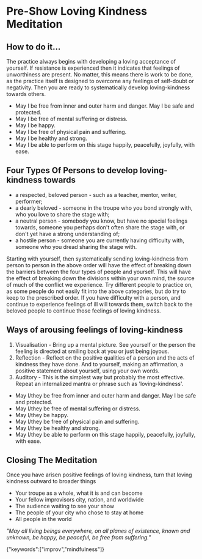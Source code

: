 Pre-Show Loving Kindness Meditation
===================================

How to do it...
---------------

The practice always begins with developing a loving acceptance of yourself. If resistance is experienced then it indicates that feelings of unworthiness are present. No matter, this means there is work to be done, as the practice itself is designed to overcome any feelings of self-doubt or negativity. Then you are ready to systematically develop loving-kindness towards others.

* May I be free from inner and outer harm and danger. May I be safe and protected.
* May I be free of mental suffering or distress.
* May I be happy.
* May I be free of physical pain and suffering.
* May I be healthy and strong.
* May I be able to perform on this stage happily, peacefully, joyfully, with ease.

Four Types Of Persons to develop loving-kindness towards
--------------------------------------------------------

* a respected, beloved person - such as a teacher, mentor, writer, performer;
* a dearly beloved - someone in the troupe who you bond strongly with, who you love to share the stage with;
* a neutral person - somebody you know, but have no special feelings towards, someone you perhaps don't often share the stage with, or don't yet have a strong understanding of;
* a hostile person - someone you are currently having difficulty with, someone who you dread sharing the stage with.

Starting with yourself, then systematically sending loving-kindness from person to person in the above order will have the effect of breaking down the barriers between the four types of people and yourself. This will have the effect of breaking down the divisions within your own mind, the source of much of the conflict we experience. Try different people to practice on, as some people do not easily fit into the above categories, but do try to keep to the prescribed order. If you have difficulty with a person, and continue to experience feelings of ill will towards them, switch back to the beloved people to continue those feelings of loving kindness.

Ways of arousing feelings of loving-kindness
--------------------------------------------

1. Visualisation - Bring up a mental picture. See yourself or the person the feeling is directed at smiling back at you or just being joyous.
2. Reflection - Reflect on the positive qualities of a person and the acts of kindness they have done. And to yourself, making an affirmation, a positive statement about yourself, using your own words.
3. Auditory - This is the simplest way but probably the most effective. Repeat an internalized mantra or phrase such as 'loving-kindness'.
 * May I/they be free from inner and outer harm and danger. May I be safe and protected.
 * May I/they be free of mental suffering or distress.
 * May I/they be happy.
 * May I/they be free of physical pain and suffering.
 * May I/they be healthy and strong.
 * May I/they be able to perform on this stage happily, peacefully, joyfully, with ease.

Closing The Meditation
----------------------

Once you have arisen positive feelings of loving kindness, turn that loving kindness outward to broader things

* Your troupe as a whole, what it is and can become
* Your fellow improvisors city, nation, and worldwide
* The audience waiting to see your show
* The people of your city who chose to stay at home
* All people in the world

_"May all living beings everywhere, on all planes of existence, known and unknown, be happy, be peaceful, be free from suffering."_

{"keywords":["improv","mindfulness"]}